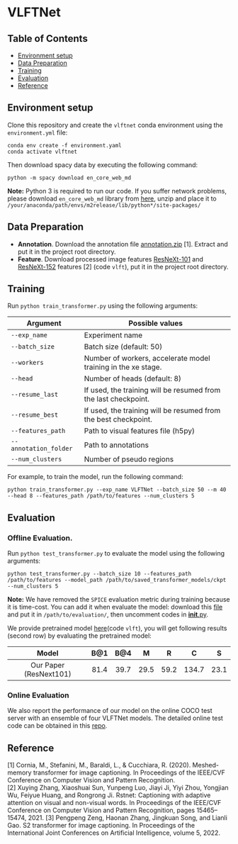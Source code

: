 # VLFTNet
## Table of Contents
- [Environment setup](#environment-setup)
- [Data Preparation](#data-preparation)
- [Training](#training)
- [Evaluation](#evaluation)
- [Reference](#reference-and-citation)

## Environment setup

Clone this repository and create the `vlftnet` conda environment using the `environment.yml` file:
```
conda env create -f environment.yaml
conda activate vlftnet
```

Then download spacy data by executing the following command:
```
python -m spacy download en_core_web_md
```

**Note:** Python 3 is required to run our code. If you suffer network problems, please download ```en_core_web_md``` library from [here](https://drive.google.com/file/d/1jf6ecYDzIomaGt3HgOqO_7rEL6oiTjgN/view?usp=sharing), unzip and place it to ```/your/anaconda/path/envs/m2release/lib/python*/site-packages/```

## Data Preparation

* **Annotation**. Download the annotation file [annotation.zip](https://drive.google.com/file/d/1Zc2P3-MIBg3JcHT1qKeYuQt9CnQcY5XJ/view?usp=sharing) [1]. Extract and put it in the project root directory.
* **Feature**. Download processed image features [ResNeXt-101](https://pan.baidu.com/s/1lI1i_DQovfze_C7ztwQvfw?pwd=vlft) and [ResNeXt-152](https://pan.baidu.com/s/1XBACq2L-1ax0IacMZg3H7g?pwd=vlft) features [2] (code ```vlft```), put it in the project root directory.
<!-- * **Evaluation**. Download the evaluation tools [here](https://pan.baidu.com/s/1xVZO7t8k4H_l3aEyuA-KXQ). Acess code: jcj6. Extarct and put it in the project root directory. -->


## Training
Run `python train_transformer.py` using the following arguments:

| Argument | Possible values |
|------|------|
| `--exp_name` | Experiment name|
| `--batch_size` | Batch size (default: 50) |
| `--workers` | Number of workers, accelerate model training in the xe stage.|
| `--head` | Number of heads (default: 8) |
| `--resume_last` | If used, the training will be resumed from the last checkpoint. |
| `--resume_best` | If used, the training will be resumed from the best checkpoint. |
| `--features_path` | Path to visual features file (h5py)|
| `--annotation_folder` | Path to annotations |
| `--num_clusters` | Number of pseudo regions |

For example, to train the model, run the following command:
```
python train_transformer.py --exp_name VLFTNet --batch_size 50 --m 40 --head 8 --features_path /path/to/features --num_clusters 5
```

## Evaluation
### Offline Evaluation.
Run `python test_transformer.py` to evaluate the model using the following arguments:
```
python test_transformer.py --batch_size 10 --features_path /path/to/features --model_path /path/to/saved_transformer_models/ckpt --num_clusters 5
```
  
**Note:** We have removed the ```SPICE``` evaluation metric during training because it is time-cost. You can add it when evaluate the model: download this [file](https://drive.google.com/file/d/1vEVsbEFjDstmSvoWhu4UdKaJjX1jJXpR/view?usp=sharing) and put it in ```/path/to/evaluation/```, then uncomment codes in [__init__.py](https://github.com/zchoi/S2-Transformer/blob/master/evaluation/__init__.py).

We provide pretrained model [here](https://pan.baidu.com/s/1aAHOfUyN2Je8TT4le5qypg?pwd=vlft)(code ```vlft```), you will get following results (second row) by evaluating the pretrained model:

| Model 	| B@1 	| B@4 	|        M   	| R 	| C 	| S |
|:---------:	|:-------:	|:-:	|:---------------:	|:--------------------------:	|:-------:	| :-------:|
| Our Paper (ResNext101) 	|     81.4   	| 39.7 	|               29.5 	|              59.2             	|    134.7   	|  23.1|



### Online Evaluation
We also report the performance of our model on the online COCO test server with an ensemble of four VLFTNet models. The detailed online test code can be obtained in this [repo](https://github.com/zhangxuying1004/RSTNet).

## Reference
[1] Cornia, M., Stefanini, M., Baraldi, L., & Cucchiara, R. (2020). Meshed-memory transformer for image captioning. In Proceedings of the IEEE/CVF Conference on Computer Vision and Pattern Recognition.  
[2] Xuying Zhang, Xiaoshuai Sun, Yunpeng Luo, Jiayi Ji, Yiyi Zhou, Yongjian Wu, Feiyue
Huang, and Rongrong Ji. Rstnet: Captioning with adaptive attention on visual and non-visual words. In Proceedings of the IEEE/CVF Conference on Computer Vision and Pattern Recognition, pages 15465–15474, 2021.
[3] Pengpeng Zeng, Haonan Zhang, Jingkuan Song, and Lianli Gao. S2 transformer for image captioning. In Proceedings of the International Joint Conferences on Artificial Intelligence, volume 5, 2022.


